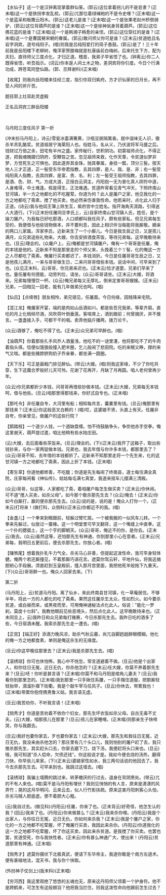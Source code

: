 <!-- { "loadSidebar": true } -->
【水仙子】这一个是汉钟离现掌着群仙箓。(郭云)这位拿着拐儿的不是皂隶？(正末唱)这一个是铁拐李发乱梳，(郭云)兀那位着绿襕袍的不是令史哩？(正末唱)这一个是蓝采和板撒云阳木。(郭云)这老儿是谁？(正末唱)这一个是张果老赵州桥倒骑驴，(郭云)这位背葫芦的是谁？(正末唱)这一个是徐神翁身背着葫芦。(郭云)这位携花蓝的是谁？(正末唱)这一个是韩湘子韩愈的亲侄。(郭云)这位穿红的是谁？(正末唱)这一个是曹国舅宋朝的眷属。(郭云)敢问师父你可是谁？(正末云)贫道姓吕名岩字洞宾，道号纯阳子。(唱)则我是吕纯阳爱打的简子愚鼓。(郭云)是了！三十年前我是岳阳楼下老柳树，俺浑家贺腊梅就是杜康庙前白梅树。后来托生下方，配为夫妇，直待师父三度点化，才归正道。稽首，我弟子早省悟了也。(钟离云)你二人既得省悟，听吾指示。(词云)你本是人间土木之物，差洞宾将你引度。今日个行满功成，跨苍鸾同登仙路。(郭、旦拜谢科)(正末唱)

【收尾】则我向岳阳楼来往经三度，指引你双归紫府。方才识仙家的日月长，再不受人间的斧斤苦。

题目郭上灶双赴灵虚殿

正名吕洞宾三醉岳阳楼


　
　




马丹阳三度任风子
第一折

(冲末扮马丹阳上，诗云)雪瓮冰齑满箸黄，沙瓶豆粥隔篱香。就中滋味无人识，傲杀羊羔乳酪浆。贫道祖居宁海莱阳人也。俗姓马，名从义，乃伏波将军马援之后。钱财过万倍之余，田宅有半州之盛。家传秘行，世积阴功。初蒙祖师点化，不得正道，把我魂魄摄归阴府，受鞭笞之苦。忽见祖师来救，化作天尊，令贫道似梦非梦，方觉死生之可惧也。因此遂弃其金珠，抛其眷属，身挂一瓢，顶分三髻。按天地人三才正道，正一髻受东华帝君指教，去其四罪，是人、我、是、非；右一髻受纯阳真人指教，去其四罪，是富、贵、名、利；左一髻受王祖师指教，去其四罪，是酒、色、财、气。方成大道，正授白云洞主，丹阳抱一无为普化真人阴符中道，人身难得，中土难逢。假是得生，正法难遇。贫道昨宵看见青气冲天，下照终南山甘河镇，半一方之地都化的不吃腥荤。你道为何？此人是屠户之家，他见我化的一方之地都吃了斋素，搅了他买卖，他必然来伤害我性命。他若来时，点化此人归于正道。(诗云)我与他阎王簿上除生互，紫府宫中立姓名。指开海角天涯路，引得迷人大道行。(下)(正末扮任屠同旦李氏上，云)自家终南山甘河镇人氏，姓任，是个操刀屠户。为我每日好吃那酒，人口顺都叫我任风子。颇有些家私，但见兄弟每生受的，我便借与他些钱物做本，并不要利息，因此上相识伴当每能将我厮敬。嫡亲的两口儿家属。浑家李氏，近新来生了一个小厮儿。今日是我生辰之日，又是孩儿满月，众兄弟送些礼物来。大嫂，你去安排酒食茶饭，等待兄弟每。这早晚敢待来也。(旦云)理会的。(众屠户上，云)俺都是甘河镇屠户。俺有一个哥哥是任屠，俺的本钱是他的。近新来不知是那里走的个师父来，头挽着三个丫髻，化的俺这一方之人尽都吃了斋素。俺屠行买卖都迟了，本钱消折。今日是任屠哥哥生辰之日，又是他孩儿满月，一来与哥哥做生日，二来问哥哥借些本钱。说话中间，可早来到了也。(众见正末科，云)哥哥，你兄弟来迟也。(正末云)恰才道罢，兄弟们早来了也。量任屠有何德能，动劳列位，请坐。(众云)哥哥请坐。(正末云)大嫂，将酒来。兄弟每慢慢饮一杯。(众云)俺兄弟每又无厚礼，倒来定害哥哥嫂嫂。(正末云)兄弟，一回相见一回老，能有几年做弟兄也呵。(唱)

【仙吕】【点绛唇】朋友相怜，弟兄错见，任屠面。今日何缘，因贱降来宅院。

【混江龙】俺屠家开宴，端的是肉如山岳酒如川。都是些吾兄我弟，等辈齐肩。直吃的月上化梢倾尽酒，风吹荷叶倒垂莲。客喧席上，酒到跟前；何曾摘厌，并不推言。一盏盏接入手，可都干干的咽。卖弄他掂斤播两，拨万论千。

(众云)酒够了，俺吃不得了也。(正末云)众兄弟可早醉也。(唱)

【油葫芦】你着那些扎手风乔人酒量浅，他吃不的一谜里瀽，他将那吃不了的牛肉着指头填。恰便似饿狼般撞入肥羊圈，乞儿般闹了悲田院。吃的来眼又睁，撑的来气又喘。都是些猪脖脐狗奶子乔亲眷，都坐满一圆圈。

【天下乐】可正是画戟门排见醉仙。(带云)大嫂。(唱)则我这家缘，不少了你吃共穿，生下这魔合罗般好儿天可怜。花谢了花再开，月缺了月再圆。咱人老何曾再少年。

(众云)你兄弟都折少本钱，问哥哥再借些钞做本钱。(正末云)大嫂，兄弟每无本钱呵，借与他些。(旦云)咱那里得那钱来，你好忒自专也。(正末唱)

【那吒令】非任屠自专，大河里有船；相知每共言，囊橐里有钱。(旦云)俺那里有那钱来？(正末云)你这般恶叉白赖的！(唱)哎，这婆娘不贤，头直上有天。任屠非自夸，你亲曾见，做屠户的这些行院？

【鹊踏枝】一个道少人钱，一个道缺盘缠。怕不待鼓脑争头，争奈他赤手空拳。俺这里谢天，葫芦提过遣，咱比他稍有些水陆庄田。

(云)大嫂，去后面看些茶饭来。(旦云)理会的。(下)(正末云)我开了这箱子，取出些钱钞来，与你一家两锭做本钱。兄弟也，我去年借与你许多本钱，都那里去了？(众云)哥哥不知，去年借的本钱都折了。近新来不知那里走将一个先生来，化的这甘河镇一方之地都吃了斋素，因此上折了本钱。(正末唱)

【寄生草】你道他都修善，不吃膻；你道是先生每闹了终南县，道士每住满全真院，庄家每闲看《神仙传》，姑姑每屯满七真堂，我道来摇车儿摆满三清殿。

(众云)哥哥，似这等，人家都吃了斋，着咱屠户每怎生做买卖？(正末云)你休闹。可不道"搅人买卖，如杀父母"。如今那个敢杀那先生去？(众云)俺去！(正末云)你如今白厮打，赢的便杀那先生去。(众云)说的是，说的是！俺众人打你一个。(正末云)打将来！(做打科，众倒科)(正末云)你都近不的我。(唱)

【金盏儿】一个拳来到眼跟前，轻躲过臂忙扇。一个被我搬的一似风车儿转。一个拳来先躲过，似放过一蚕椽。这一个明堂里可早叉翻背，这一个嘴缝上中直拳。这一个扑的腮揾土，这一个亨的脚朝天。(众云)哥哥，俺近不的你，是你去。(正末云)我去。(众云)虽然这等，还怕那先生有神通，你到那里小心在意者。(正末云)兄弟每，我明日五更前后，便去杀那先生。你放心者。(唱)

【赚煞尾】想着我扑乳牛力气全，杀劣马心非善，但提起这泼性命，我可早身轻体健。俺两个若还厮撞见，不着那厮巧语花言。遮莫你驾云轩，平地升仙，将我这摘胆剜心手段展。须直赶到玉皇殿前，撞入那月宫里面，我把他死羊般拖下九重天。(下)(众云)哥哥醉一也。俺众人回家去来。(下)


第二折

(马丹阳上，云)贫道马丹阳。离了仙乡，来此终南县甘河镇，化一草庵居住。不够半年，将此一方的人都化的吃了斋素。果然这任屠杀生太众，性如烈火。如今要杀贫道，或白昼而来，或黑夜而至，可用俺神通秘法点化此人。俗说："能化一罗刹，莫度十乜斜"。我教他眼前见些恶境头，然后点化此人。这早晚敢待来也。(正末同旦上，云)我昨日和众兄弟每打赌赛，今日杀那先生去。我昨日吃的酒多了些，今日宿酒未醒。我索杀那先生走一遭去。(唱)

【正宫】【端正好】添酒力晚风凉，助杀气秋云暮，尚兀自脚趔趄醉眼模糊。他化的俺一方之地都食素，单则是俺这杀生的无缘度。

(旦云)你这早晚往那里去？(正末云)我是杀那先生去。(唱)

【滚绣球】你可也休怕怖，我心中不恍忽，常言道避着不做。(旦云)他是个出家人，和你往日无冤，近日无仇，你杀他怎的？(正末云)任大嫂，你莫不养着那先生来？(旦云)呸！你听是甚言语？(正末唱)你莫不和马丹阳是绾角儿妻夫？(旦云)我看你到那里怎的。(正末唱)我到那里一只手揪住系腰，一只手揝住道服，把那厮轻轻抬举，滴溜扑撺下街衢。我是个敲牛宰马任风子。(旦云)你休去，带累我也！(正末唱)带累你抱侄携男鲁义姑。我言语无虚。

(旦云)我苦劝你，不听我言语！(正末唱)

【倘秀才】你道是苦劝着不依你个妇女，那先生坏衣饭如杀父母。自古无毒不丈夫。(云)大嫂，咱那孩儿在那里？(旦云)孩儿在家睡哩。(正末唱)则那亲生子快啼哭，你与我觑去。

(旦云)我好也要你家去，歹也要你家去！(正末云)大嫂，那先生和我往日无冤，近日无仇，我没来由杀他怎的？那庄里有几个头口儿，我则怕别的屠户赶了去，我只推杀那先生，其实赶头口去，你家去磨下刀，烧下汤，我便赶将头口来也。(旦云)哦，我可知道"杀人偿命，欠债还钱"。你这般说才是。我如今便去烧的汤热，磨得刀快，你早些儿来家。(下)(正末云)婆娘家性如水，我三两句话说的他回去了。我今去杀那先生去。可早来到也。我跳过这墙去。(唱)

【滚绣球】我骗土墙腾的跳过来，转茅檐厌的行过去，退身在背阴黑处。(带云)兀的不有人来也。(唱)莫不是马丹阳有埋伏？我则见悄悄的有人言，原来是潇潇的风弄竹；晃的这月华明闪、云来云去，似人行竹影扶疏。原来这害丹阳刺客心头怕，杀劣马贼人胆底虚。使不着胆大心粗。

(云)我自过去。(做见科)(丹阳云)任屠，你来了也。(正末背云)好奇怪，他怎生认的我？(回云)我来了也。(丹阳云)你来做甚么？(正末云)我来杀你哩。(丹阳云)我是个出家人，与你往日无冤，近日无仇，你如何来杀我？(正末云)我是个屠户之家，你化的一方之地都不吃荤腥，坏了俺屠行买卖，我因此来杀你。(丹阳云)你道我化的这一方之地都不吃荤腥，坏了你这买卖，因此来杀贫道。是我搅了你买卖。也罢也罢，贫道受死，你与我快性者。(正末云)你有甚么神通广大，使出来！(丹阳云)贫道那里有神通。(正末唱)

【倘秀才】遮莫你摄伏下北极真武，便请下东华帝主，我道你敢是个南方左道术。便有甚缩地法，混天书，我与你个快取。

(外扮神子仗剑上)(扳末科)(正末唱)

【穷河西】我这里观绝了悠悠的五魂也无，原来这丹阳师父领着一个护身符。他不是跨鹤来，可怎生有这般翅羽？他把我当拦住，则我这泼性命向他跟前怎生过去？

